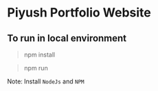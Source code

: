 # Piyush Portfolio Website


## To run in local environment

> npm install

> npm run

Note: Install `NodeJs` and `NPM`